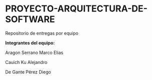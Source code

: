 # PROYECTO-ARQUITECTURA-DE-SOFTWARE
Repositorio de entregas por equipo

**Integrantes del equipo:**

Aragon Serrano Marco Elias

Cauich Ku Alejandro

De Gante Pérez Diego
